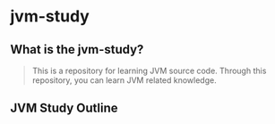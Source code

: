 # jvm-study
## What is the jvm-study?

> This is a repository for learning JVM source code. Through this repository, you can learn JVM related knowledge. 

## JVM Study Outline
